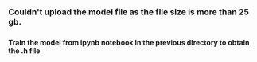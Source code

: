 
<h3> Couldn't upload the model file as the file size is more than 25 gb. <h3>
<h4> Train the model from ipynb notebook in the previous directory to obtain the .h file <h4>
